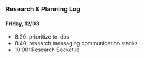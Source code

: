 ### Research & Planning Log
#### Friday, 12/03
* 8:20: prioritize to-dos
* 8:40: research messaging communication stacks
* 10:00: Research Socket.io

